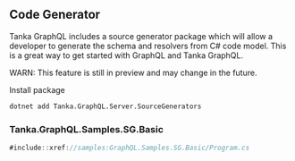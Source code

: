 ## Code Generator

Tanka GraphQL includes a source generator package which will allow a developer to generate the schema and resolvers from C# code model. 
This is a great way to get started with GraphQL and Tanka GraphQL.

WARN: This feature is still in preview and may change in the future.

Install package
```bash
dotnet add Tanka.GraphQL.Server.SourceGenerators
```

### Tanka.GraphQL.Samples.SG.Basic

```csharp
#include::xref://samples:GraphQL.Samples.SG.Basic/Program.cs
```

